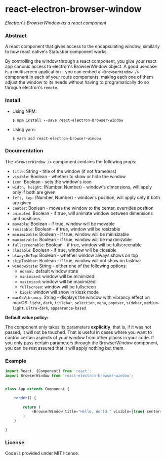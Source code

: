 # react-electron-browser-window
*Electron's BrowserWindow as a react component*

### Abstract
A react component that gives access to the encapsulating window, similarly to how react native's Statusbar component works.

By controlling the window through a react component, you give your react app canonic access to electron's BrowserWindow object. A good usecase is a multiscreen application - you can embed a `<BrowserWindow />` component in each of your route components, making each one of them adjust the window to its needs without having to programatically do so throguh electron's `remote`.

### Install
* Using NPM:

	`$ npm install --save react-electron-browser-window`

* Using yarn:

	`$ yarn add react-electron-browser-window`

### Documentation
The `<BrowserWindow />` component contains the following props:

* `title`: String - title of the window (if not frameless)
* `visible`: Boolean - whether to show or hide the window
* `icon`: Boolean - sets the window's icon
* `width, height`: (Number, Number) - window's dimensions, will apply only if both are given
* `left, top`: (Number, Number) - window's position, will apply only if both are given
* `center`: Boolean - moves the window to the center, overrides position
* `animated`: Boolean - if true, will animate window between dimensions and positions.
* `movable`: Boolean - if true, window will be movable
* `resizable`: Boolean - if true, window will be resizable
* `minimizable`: Boolean - if true, window will be minisizable
* `maximizable`: Boolean - if true, window will be maximizable
* `fullscreenable`: Boolean - if true, window will be fullscreenable
* `closable`: Boolean - if true, window will be closable
* `alwaysOnTop`: Boolean - whether window always shows on top
* `skipTaskbar`: Boolean - if true, window will not show on taskbar
* `windowState`: String - either one of the following options:
	* `normal`: default window state
	* `minimized`: window will be minimized
	* `maximized`: window will be maximized
	* `fullscreen`: window will be fullscreen
	* `kiosk`: window will show in kiosk mode
* `macOsVibrancy`: String - displays the window with vibrancy effect on macOS:
`light`, `dark`, `titlebar`, `selection`, `menu`, `popover`, `sidebar`, `medium-light`, `ultra-dark`, `appearance-based`

**Default value policy:**

The component only takes its parameters **explicitly**, that is, if it was not passed, it will not be touched.
That is useful in cases where you want to control certain aspects of your window from other places in your code. If you only pass certain parameters through the BrowserWindow component, you can be rest assured that it will apply nothing but them.

### Example
```javascript
import React, {Component} from 'react';
import BrowserWindow from 'react-electron-browser-window';


class App extends Component {

	render() {
	
		return (
			<BrowserWindow title="Hello, World!" visible={true} center={true} />
		)
	}

}
```

### License
Code is provided under MIT license.
